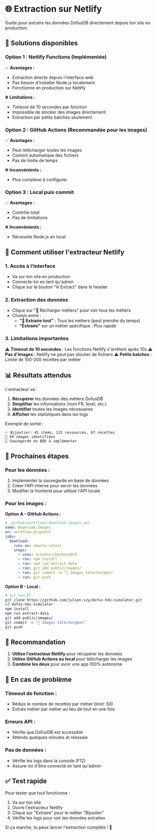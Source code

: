 # 🌐 Extraction sur Netlify

Guide pour extraire les données DofusDB directement depuis ton site en production.

## 🎯 Solutions disponibles

### **Option 1 : Netlify Functions (Implémentée)**
✅ **Avantages :**
- Extraction directe depuis l'interface web
- Pas besoin d'installer Node.js localement
- Fonctionne en production sur Netlify

❌ **Limitations :**
- Timeout de 10 secondes par fonction
- Impossible de stocker des images directement
- Extraction par petits batches seulement

### **Option 2 : GitHub Actions (Recommandée pour les images)**
✅ **Avantages :**
- Peut télécharger toutes les images
- Commit automatique des fichiers
- Pas de limite de temps

❌ **Inconvénients :**
- Plus complexe à configurer

### **Option 3 : Local puis commit**
✅ **Avantages :**
- Contrôle total
- Pas de limitations

❌ **Inconvénients :**
- Nécessite Node.js en local

## 🚀 Comment utiliser l'extracteur Netlify

### 1. **Accès à l'interface**
- Va sur ton site en production
- Connecte-toi en tant qu'admin
- Clique sur le bouton "🌐 Extract" dans le header

### 2. **Extraction des données**
- Clique sur "🔄 Recharger métiers" pour voir tous les métiers
- Choisis entre :
  - **"🚀 Extraire tout"** : Tous les métiers (peut prendre du temps)
  - **"Extraire"** sur un métier spécifique : Plus rapide

### 3. **Limitations importantes**
⚠️ **Timeout de 10 secondes** : Les fonctions Netlify s'arrêtent après 10s
⚠️ **Pas d'images** : Netlify ne peut pas stocker de fichiers
⚠️ **Petits batches** : Limite de 100-200 recettes par métier

## 📊 Résultats attendus

L'extracteur va :
1. **Récupérer** les données des métiers DofusDB
2. **Simplifier** les informations (nom FR, level, etc.)
3. **Identifier** toutes les images nécessaires
4. **Afficher** les statistiques dans les logs

Exemple de sortie :
```
✅ Bijoutier: 45 items, 123 ressources, 67 recettes
📸 89 images identifiées
💾 Sauvegarde en BDD à implémenter
```

## 🔧 Prochaines étapes

### **Pour les données :**
1. Implémenter la sauvegarde en base de données
2. Créer l'API interne pour servir les données
3. Modifier le frontend pour utiliser l'API locale

### **Pour les images :**
**Option A - GitHub Actions :**
```yaml
# .github/workflows/download-images.yml
name: Download Images
on: workflow_dispatch
jobs:
  download:
    runs-on: ubuntu-latest
    steps:
      - uses: actions/checkout@v3
      - run: npm install
      - run: npm run extract-data
      - run: git add public/images/
      - run: git commit -m "📸 Images téléchargées"
      - run: git push
```

**Option B - Local :**
```bash
# Sur ton PC
git clone https://github.com/julien-szy/dofus-hdv-simulator.git
cd dofus-hdv-simulator
npm install
npm run extract-data
git add public/images/
git commit -m "📸 Images téléchargées"
git push
```

## 🎯 Recommandation

1. **Utilise l'extracteur Netlify** pour récupérer les données
2. **Utilise GitHub Actions ou local** pour télécharger les images
3. **Combine les deux** pour avoir une app 100% autonome

## 🚨 En cas de problème

### **Timeout de fonction :**
- Réduis le nombre de recettes par métier (limit: 50)
- Extrais métier par métier au lieu de tout en une fois

### **Erreurs API :**
- Vérifie que DofusDB est accessible
- Attends quelques minutes et réessaie

### **Pas de données :**
- Vérifie les logs dans la console (F12)
- Assure-toi d'être connecté en tant qu'admin

## ✅ Test rapide

Pour tester que tout fonctionne :
1. Va sur ton site
2. Ouvre l'extracteur Netlify
3. Clique sur "Extraire" pour le métier "Bijoutier"
4. Vérifie les logs pour voir les données extraites

Si ça marche, tu peux lancer l'extraction complète ! 🎉
